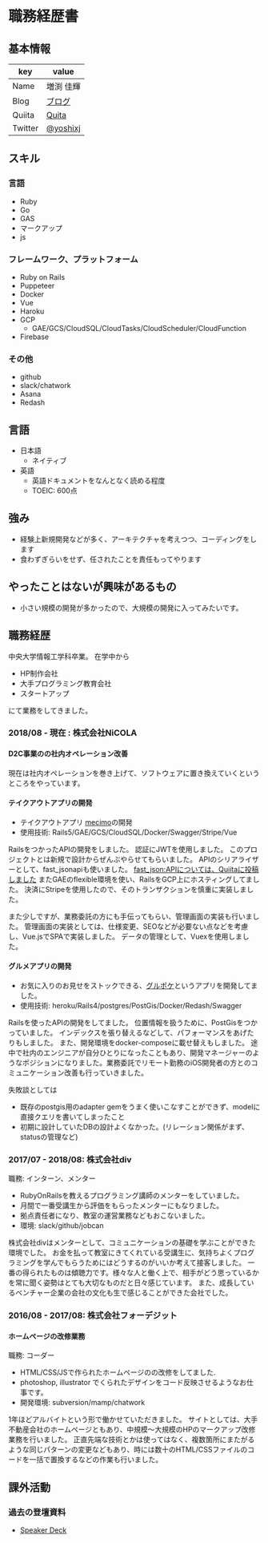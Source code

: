 # 職務経歴書

## 基本情報

|key|value|
|---|-----|
|Name|増渕 佳輝|
|Blog|[ブログ](https://note.com/yoshixj)|
|Quiita|[Quita](https://qiita.com/yoshixj)|
|Twitter|[@yoshixj](https://twitter.com/yoshixj)|

## スキル
### 言語
- Ruby
- Go
- GAS
- マークアップ
- js

### フレームワーク、プラットフォーム
- Ruby on Rails
- Puppeteer
- Docker
- Vue
- Haroku
- GCP
  - GAE/GCS/CloudSQL/CloudTasks/CloudScheduler/CloudFunction
- Firebase

### その他
- github
- slack/chatwork
- Asana
- Redash

## 言語
- 日本語
  - ネイティブ
- 英語
  - 英語ドキュメントをなんとなく読める程度 
  - TOEIC: 600点

## 強み
- 経験上新規開発などが多く、アーキテクチャを考えつつ、コーディングをします
- 食わずぎらいをせず、任されたことを責任もってやります

## やったことはないが興味があるもの
- 小さい規模の開発が多かったので、大規模の開発に入ってみたいです。

## 職務経歴

中央大学情報工学科卒業。
在学中から

- HP制作会社
- 大手プログラミング教育会社
- スタートアップ  

にて業務をしてきました。

### 2018/08 - 現在 : 株式会社NiCOLA
#### D2C事業のの社内オペレーション改善
現在は社内オペレーションを巻き上げて、ソフトウェアに置き換えていくというところをやっています。

#### テイクアウトアプリの開発
- テイクアウトアプリ [mecimo](https://mecimo.jp/)の開発
- 使用技術: Rails5/GAE/GCS/CloudSQL/Docker/Swagger/Stripe/Vue

RailsをつかったAPIの開発をしました。
認証にJWTを使用しました。
このプロジェクトとは新規で設計からぜんぶやらせてもらいました。
APIのシリアライザーとして、fast_jsonapiも使いました。 [fast_json:APIについては、Quiitaに投稿しました](https://qiita.com/yoshixj/items/6499490f6fbefea05cae)
またGAEのflexible環境を使い、RailsをGCP上にホスティングしてました。
決済にStripeを使用したので、そのトランザクションを慎重に実装しました。

また少しですが、業務委託の方にも手伝ってもらい、管理画面の実装も行いました。
管理画面の実装としては、仕様変更、SEOなどが必要ない点などを考慮し、Vue.jsでSPAで実装しました。
データの管理として、Vuexを使用しました。

#### グルメアプリの開発
- お気に入りのお見せをストックできる、[グルポケ](https://lp.gpocket.jp/)というアプリを開発してました。
- 使用技術: heroku/Rails4/postgres/PostGis/Docker/Redash/Swagger

Railsを使ったAPIの開発をしてました。
位置情報を扱うために、PostGisをつかっていました。
インデックスを張り替えるなどして、パフォーマンスをあげたりもしました。
また、開発環境をdocker-composeに載せ替えもしました。
途中で社内のエンジニアが自分ひとりになったこともあり、開発マネージャーのようなポジションになりました。業務委託でリモート勤務のiOS開発者の方とのコミュニケーション改善も行っていきました。

失敗談としては
- 既存のpostgis用のadapter gemをうまく使いこなすことができず、modelに直接クエリを書いてしまったこと
- 初期に設計していたDBの設計よくなかった。(リレーション関係がまず、statusの管理など)

### 2017/07 - 2018/08: 株式会社div
職務: インターン、メンター

- RubyOnRailsを教えるプログラミング講師のメンターをしていました。
- 月間で一番受講生から評価をもらったメンターにもなりました。
- 拠点責任者になり、教室の運営業務などもおこないました。 
- 環境: slack/github/jobcan

株式会社divはメンターとして、コミュニケーションの基礎を学ぶことができた環境でした。
お金を払って教室にきてくれている受講生に、気持ちよくプログラミングを学んでもらうためにはどうするのがいいか考えて接客しました。
一番の得られたものは傾聴力です。様々な人と働く上で、相手がどう思っているかを常に聞く姿勢はとても大切なものだと日々感じています。
また、成長しているベンチャー企業の会社の文化も生で感じることができた会社でした。

### 2016/08 - 2017/08: 株式会社フォーデジット

#### ホームページの改修業務 
職務: コーダー

- HTML/CSS/JSで作られたホームページのの改修をしてました.
- photoshop, illustrator でくられたデザインをコード反映させるようなお仕事です。
- 開発環境: subversion/mamp/chatwork

1年ほどアルバイトという形で働かせていただきました。
サイトとしては、大手不動産会社のホームページともあり、中規模〜大規模のHPのマークアップ改修業務を行いました。
正直先端な技術とかは使ってはなく、複数箇所にまたがるような同じパターンの変更などもあり、時には数十のHTML/CSSファイルのコードを一括で置換するなどの作業も行いました。


## 課外活動

### 過去の登壇資料
* [Speaker Deck](https://speakerdeck.com/yoshixj)